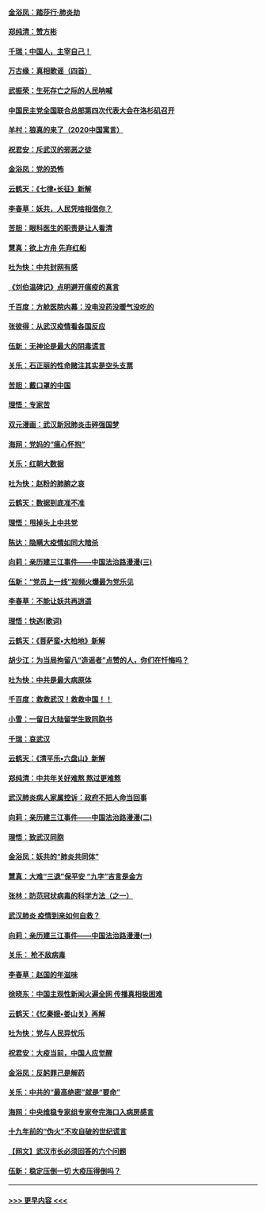 #### [金浴凤：踏莎行‧肺炎劫](../pages/nsc993/n11858227.md?t=02101955) 
#### [郑纯清：赞方彬](../pages/nsc993/n11856803.md?t=02101955) 
#### [千瑞；中国人，主宰自己！](../pages/nsc993/n11856793.md?t=02101955) 
#### [万古缘：真相歌谣（四首）](../pages/nsc993/n11856263.md?t=02101955) 
#### [武振荣：生死存亡之际的人民呐喊](../pages/nsc993/n11856256.md?t=02101955) 
#### [中国民主党全国联合总部第四次代表大会在洛杉矶召开](../pages/nsc993/n11856344.md?t=02101955) 
#### [羊村：狼真的来了（2020中国寓言）](../pages/nsc993/n11856229.md?t=02101955) 
#### [祝君安：斥武汉的邪恶之徒](../pages/nsc993/n11855861.md?t=02101955) 
#### [金浴凤：党的恐怖](../pages/nsc993/n11855849.md?t=02101955) 
#### [云鹤天：《七律▪长征》新解](../pages/nsc993/n11855479.md?t=02101955) 
#### [李春草：妖共，人民凭啥相信你？](../pages/nsc993/n11855196.md?t=02101955) 
#### [苦胆：眼科医生的职责是让人看清](../pages/nsc993/n11853840.md?t=02101955) 
#### [慧真：欲上方舟 先弃红船](../pages/nsc993/n11853483.md?t=02101955) 
#### [吐为快：中共封网有感](../pages/nsc993/n11852575.md?t=02101955) 
#### [《刘伯温碑记》点明避开瘟疫的真言](../pages/nsc993/n11852128.md?t=02101955) 
#### [千百度：方舱医院内幕：没电没药没暖气没吃的](../pages/nsc993/n11850211.md?t=02101955) 
#### [张彼得：从武汉疫情看各国反应](../pages/nsc993/n11850102.md?t=02101955) 
#### [伍新：无神论是最大的阴毒谎言](../pages/nsc993/n11846129.md?t=02101955) 
#### [关乐：石正丽的性命赌注其实是空头支票](../pages/nsc993/n11846109.md?t=02101955) 
#### [苦胆：戴口罩的中国](../pages/nsc993/n11845576.md?t=02101955) 
#### [理悟：专家苦](../pages/nsc993/n11845564.md?t=02101955) 
#### [双元漫画：武汉新冠肺炎击碎强国梦](../pages/nsc993/n11843320.md?t=02101955) 
#### [海网：党妈的“瘟心怀抱”](../pages/nsc993/n11840740.md?t=02101955) 
#### [关乐：红朝大数据](../pages/nsc993/n11840675.md?t=02101955) 
#### [吐为快：赵粉的肺腑之哀](../pages/nsc993/n11840618.md?t=02101955) 
#### [云鹤天：数据到底准不准](../pages/nsc993/n11840325.md?t=02101955) 
#### [理悟：甩掉头上中共党](../pages/nsc993/n11838826.md?t=02101955) 
#### [陈达：隐瞒大疫情如同大暗杀](../pages/nsc993/n11838771.md?t=02101955) 
#### [向莉：亲历建三江事件——中国法治路漫漫(三)](../pages/nsc993/n11831825.md?t=02101955) 
#### [伍新：“党员上一线”视频火爆最为党乐见](../pages/nsc993/n11838200.md?t=02101955) 
#### [李春草：不能让妖共再逍遥](../pages/nsc993/n11838102.md?t=02101955) 
#### [理悟：快逃(歌词)](../pages/nsc993/n11838083.md?t=02101955) 
#### [云鹤天：《菩萨蛮▪大柏地》新解](../pages/nsc993/n11838059.md?t=02101955) 
#### [胡少江：为当局拘留八“造谣者”点赞的人，你们在忏悔吗？](../pages/nsc993/n11836801.md?t=02101955) 
#### [吐为快：中共是最大病原体](../pages/nsc993/n11836748.md?t=02101955) 
#### [千百度：救救武汉！救救中国！！](../pages/nsc993/n11836145.md?t=02101955) 
#### [小雪：一留日大陆留学生致同胞书](../pages/nsc993/n11834624.md?t=02101955) 
#### [千瑞：哀武汉](../pages/nsc993/n11833647.md?t=02101955) 
#### [云鹤天：《清平乐▪六盘山》新解](../pages/nsc993/n11833611.md?t=02101955) 
#### [郑纯清：中共年关好难熬 熬过更难熬](../pages/nsc993/n11833489.md?t=02101955) 
#### [武汉肺炎病人家属控诉：政府不把人命当回事](../pages/nsc993/n11833205.md?t=02101955) 
#### [向莉：亲历建三江事件——中国法治路漫漫(二)](../pages/nsc993/n11829102.md?t=02101955) 
#### [理悟：致武汉同胞](../pages/nsc993/n11831522.md?t=02101955) 
#### [金浴凤：妖共的“肺炎共同体”](../pages/nsc993/n11829448.md?t=02101955) 
#### [慧真：大难“三退”保平安 “九字”吉言是金方](../pages/nsc993/n11829501.md?t=02101955) 
#### [张林：防范冠状病毒的科学方法（之一）](../pages/nsc993/n11828618.md?t=02101955) 
#### [武汉肺炎 疫情到来如何自救？](../pages/nsc993/n11827632.md?t=02101955) 
#### [向莉：亲历建三江事件——中国法治路漫漫(一)](../pages/nsc993/n11827190.md?t=02101955) 
#### [关乐： 枪不敌病毒](../pages/nsc993/n11826746.md?t=02101955) 
#### [李春草：赵国的年滋味](../pages/nsc993/n11826321.md?t=02101955) 
#### [徐晓东：中国主观性新闻火遍全网 传播真相极困难](../pages/nsc993/n11826508.md?t=02101955) 
#### [云鹤天：《忆秦娥▪娄山关》再解](../pages/nsc993/n11824682.md?t=02101955) 
#### [吐为快：党与人民异忧乐](../pages/nsc993/n11824660.md?t=02101955) 
#### [祝君安：大疫当前，中国人应觉醒](../pages/nsc993/n11821946.md?t=02101955) 
#### [金浴凤：反躬罪己是解药](../pages/nsc993/n11820280.md?t=02101955) 
#### [关乐：中共的“最高绝密”就是“要命”](../pages/nsc993/n11816946.md?t=02101955) 
#### [海网：中央维稳专家组专家夸完海口入病房感言](../pages/nsc993/n11815138.md?t=02101955) 
#### [十九年前的“伪火”不攻自破的世纪谎言](../pages/nsc993/n11813238.md?t=02101955) 
#### [【网文】武汉市长必须回答的六个问题](../pages/nsc993/n11813848.md?t=02101955) 
#### [伍新：稳定压倒一切 大疫压得倒吗？](../pages/nsc993/n11812634.md?t=02101955) 

----
#### [ >>> 更早内容 <<< ](../indexes/nsc993-earlier.md)
